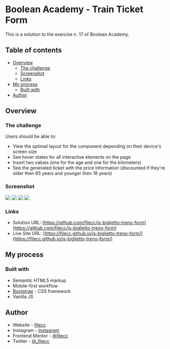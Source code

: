 # Boolean Academy - Train Ticket Form

This is a solution to the exercise n. 17 of Boolean Academy. 

## Table of contents

- [Overview](#overview)
  - [The challenge](#the-challenge)
  - [Screenshot](#screenshot)
  - [Links](#links)
- [My process](#my-process)
  - [Built with](#built-with)
- [Author](#author)


## Overview

### The challenge

Users should be able to:

- View the optimal layout for the component depending on their device's screen size
- See hover states for all interactive elements on the page
- Insert two values (one for the age and one for the kilometers)
- See the generated ticket with the price information (discounted if they're older then 65 years and younger then 18 years)

### Screenshot

![](./screenshot/screen-1.png)
![](./screenshot/screenshot-2.png)
![](./screenshot/screenshot-3.png)
![](./screenshot/screenshot-4.png)



### Links

- Solution URL: [https://github.com/filecc/js-biglietto-treno-form](https://github.com/filecc/js-biglietto-treno-form)
- Live Site URL: [https://filecc.github.io/js-biglietto-treno-form/](https://filecc.github.io/js-biglietto-treno-form/)

## My process

### Built with

- Semantic HTML5 markup
- Mobile-first workflow
- [Bootstrap](https://getbootstrap.com/) - CSS framework
- Vanilla JS

## Author

- Website - [filecc](https://www.filecc.dev)
- Instagram - [Instagram](https://www.instagram.com/filecc)
- Frontend Mentor - [@filecc](https://www.frontendmentor.io/profile/filecc)
- Twitter - [@_filecc](https://www.twitter.com/_filecc)
